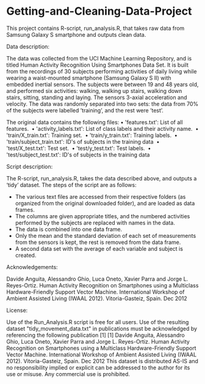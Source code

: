 # Getting-and-Cleaning-Data-Project

This project contains R-script, run_analysis.R, that takes raw data from Samsung Galaxy S smartphone and outputs clean data. 

Data description:

The data was collected from the UCI Machine Learning Repository, and is titled Human Activity Recognition Using Smartphones Data Set. It is built from the recordings of 30 subjects performing activities of daily living while wearing a waist-mounted smartphone (Samsung Galaxy S II) with embedded inertial sensors. The subjects were between 19 and 48 years old, and performed six activities: walking, walking up stairs, walking down stairs, sitting, standing and laying. The sensors 3-axial acceleration and velocity. The data was randomly separated into two sets: the data from 70% of the subjects were labelled ’training’, and the rest were ’test’.

The original data contains the following files:
	•	'features.txt': List of all features. 
	•	'activity_labels.txt': List of class labels and their activity name. 
	•	'train/X_train.txt': Training set. 
	•	'train/y_train.txt': Training labels. 
	•	'train/subject_train.txt': ID's of subjects in the training data 
	•	'test/X_test.txt': Test set. 
	•	'test/y_test.txt': Test labels. 
	•	'test/subject_test.txt': ID's of subjects in the training data


Script description:

The R-script, run_analysis.R, takes the data described above, and outputs a ‘tidy’ dataset. The steps of the script are as follows:
- The various text files are accessed from their respective folders (as organized from the original downloaded folder), and are loaded as data frames.
- The columns are given appropriate titles, and the numbered activities performed by the subjects are replaced with names in the data.
- The data is combined into one data frame.
- Only the mean and the standard deviation of each set of measurements from the sensors is kept, the rest is removed from the data frame.
- A second data set with the average of each variable and subject is created.


Acknowledgements:

Davide Anguita, Alessandro Ghio, Luca Oneto, Xavier Parra and Jorge L. Reyes-Ortiz. Human Activity Recognition on Smartphones using a Multiclass Hardware-Friendly Support Vector Machine. International Workshop of Ambient Assisted Living (IWAAL 2012). Vitoria-Gasteiz, Spain. Dec 2012


License:

Use of the Run_Analysis.R script is free for all users.
Use of the resulting dataset "tidy_movement_data.txt" in publications must be acknowledged by referencing the following publication [1]
[1] Davide Anguita, Alessandro Ghio, Luca Oneto, Xavier Parra and Jorge L. Reyes-Ortiz. Human Activity Recognition on Smartphones using a Multiclass Hardware-Friendly Support Vector Machine. International Workshop of Ambient Assisted Living (IWAAL 2012). Vitoria-Gasteiz, Spain. Dec 2012
This dataset is distributed AS-IS and no responsibility implied or explicit can be addressed to the author for its use or misuse. Any commercial use is prohibited.
 
